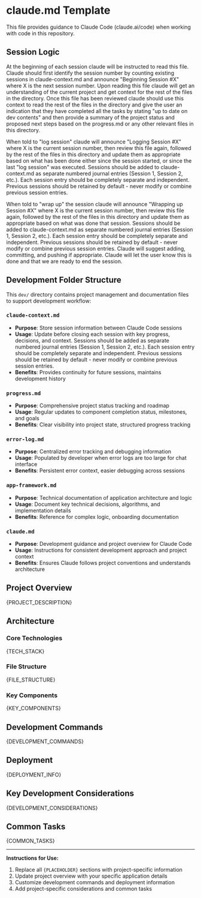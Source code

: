 # claude.md Template

This file provides guidance to Claude Code (claude.ai/code) when working with code in this repository.

## Session Logic
At the beginning of each session claude will be instructed to read this file. Claude should first identify the session number by counting existing sessions in claude-context.md and announce "Beginning Session #X" where X is the next session number. Upon reading this file claude will get an understanding of the current project and get context for the rest of the files in the directory. Once this file has been reviewed claude should use this context to read the rest of the files in the directory and give the user an indication that they have completed all the tasks by stating "up to date on dev contents" and then provide a summary of the project status and proposed next steps based on the progress.md or any other relevant files in this directory.

When told to "log session" claude will announce "Logging Session #X" where X is the current session number, then review this file again, followed by the rest of the files in this directory and update them as appropriate based on what has been done either since the session started, or since the last "log session" was executed. Sessions should be added to claude-context.md as separate numbered journal entries (Session 1, Session 2, etc.). Each session entry should be completely separate and independent. Previous sessions should be retained by default - never modify or combine previous session entries.

When told to "wrap up" the session claude will announce "Wrapping up Session #X" where X is the current session number, then review this file again, followed by the rest of the files in this directory and update them as appropriate based on what was done that session. Sessions should be added to claude-context.md as separate numbered journal entries (Session 1, Session 2, etc.). Each session entry should be completely separate and independent. Previous sessions should be retained by default - never modify or combine previous session entries. Claude will suggest adding, committing, and pushing if appropriate. Claude will let the user know this is done and that we are ready to end the session.

## Development Folder Structure

This `dev/` directory contains project management and documentation files to support development workflow:

### `claude-context.md`
- **Purpose**: Store session information between Claude Code sessions
- **Usage**: Update before closing each session with key progress, decisions, and context. Sessions should be added as separate numbered journal entries (Session 1, Session 2, etc.). Each session entry should be completely separate and independent. Previous sessions should be retained by default - never modify or combine previous session entries.
- **Benefits**: Provides continuity for future sessions, maintains development history

### `progress.md`
- **Purpose**: Comprehensive project status tracking and roadmap
- **Usage**: Regular updates to component completion status, milestones, and goals
- **Benefits**: Clear visibility into project state, structured progress tracking

### `error-log.md`
- **Purpose**: Centralized error tracking and debugging information
- **Usage**: Populated by developer when error logs are too large for chat interface
- **Benefits**: Persistent error context, easier debugging across sessions

### `app-framework.md`
- **Purpose**: Technical documentation of application architecture and logic
- **Usage**: Document key technical decisions, algorithms, and implementation details
- **Benefits**: Reference for complex logic, onboarding documentation

### `claude.md`
- **Purpose**: Development guidance and project overview for Claude Code
- **Usage**: Instructions for consistent development approach and project context
- **Benefits**: Ensures Claude follows project conventions and understands architecture

## Project Overview

{PROJECT_DESCRIPTION}

## Architecture

### Core Technologies
{TECH_STACK}

### File Structure
{FILE_STRUCTURE}

### Key Components
{KEY_COMPONENTS}

## Development Commands

{DEVELOPMENT_COMMANDS}

## Deployment

{DEPLOYMENT_INFO}

## Key Development Considerations

{DEVELOPMENT_CONSIDERATIONS}

## Common Tasks

{COMMON_TASKS}

---

**Instructions for Use:**
1. Replace all `{PLACEHOLDER}` sections with project-specific information
2. Update project overview with your specific application details
3. Customize development commands and deployment information
4. Add project-specific considerations and common tasks